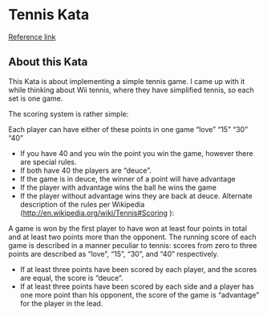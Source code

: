 # Tennis Kata

[Reference link](https://codingdojo.org/kata/Tennis/)

## About this Kata
This Kata is about implementing a simple tennis game. I came up with it while thinking about Wii tennis, where they have simplified tennis, so each set is one game.

The scoring system is rather simple:

Each player can have either of these points in one game “love” “15” “30” “40”
- If you have 40 and you win the point you win the game, however there are special rules.
- If both have 40 the players are “deuce”.
- If the game is in deuce, the winner of a point will have advantage
- If the player with advantage wins the ball he wins the game
- If the player without advantage wins they are back at deuce.
Alternate description of the rules per Wikipedia (http://en.wikipedia.org/wiki/Tennis#Scoring ):

A game is won by the first player to have won at least four points in total and at least two points more than the opponent.
The running score of each game is described in a manner peculiar to tennis: scores from zero to three points are described as “love”, “15”, “30”, and “40” respectively.
- If at least three points have been scored by each player, and the scores are equal, the score is “deuce”.
- If at least three points have been scored by each side and a player has one more point than his opponent, the score of the game is “advantage” for the player in the lead.